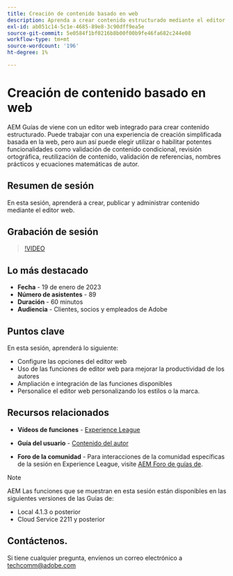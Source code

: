 ```yaml
---
title: Creación de contenido basado en web
description: Aprenda a crear contenido estructurado mediante el editor web.
exl-id: ab051c14-5c1e-4685-89e8-3c90dff9ea5e
source-git-commit: 5e0584f1bf0216b8b00f00b9fe46fa682c244e08
workflow-type: tm+mt
source-wordcount: '196'
ht-degree: 1%

---
```


# Creación de contenido basado en web

AEM Guías de viene con un editor web integrado para crear contenido estructurado. Puede trabajar con una experiencia de creación simplificada basada en la web, pero aun así puede elegir utilizar o habilitar potentes funcionalidades como validación de contenido condicional, revisión ortográfica, reutilización de contenido, validación de referencias, nombres prácticos y ecuaciones matemáticas de autor.

## Resumen de sesión

En esta sesión, aprenderá a crear, publicar y administrar contenido mediante el editor web.

## Grabación de sesión

>[!VIDEO](https://video.tv.adobe.com/v/3414171/dita-authoring-ccms-web-author?quality=12&learn=on)

## Lo más destacado

- **Fecha** - 19 de enero de 2023
- **Número de asistentes** - 89
- **Duración** - 60 minutos
- **Audiencia** - Clientes, socios y empleados de Adobe

## Puntos clave

En esta sesión, aprenderá lo siguiente:
- Configure las opciones del editor web
- Uso de las funciones de editor web para mejorar la productividad de los autores
- Ampliación e integración de las funciones disponibles
- Personalice el editor web personalizando los estilos o la marca.

## Recursos relacionados

- **Vídeos de funciones** -  [Experience League](https://experienceleague.adobe.com/docs/experience-manager-guides-learn/videos/advanced-user-guide/overview.html?lang=en)

- **Guía del usuario** - [Contenido del autor](https://help.adobe.com/en_US/xml-documentation-for-adobe-experience-manager/index.html#t=DXML-master-map/authoring-content.html)

- **Foro de la comunidad** - Para interacciones de la comunidad específicas de la sesión en Experience League, visite  [AEM Foro de guías de](https://experienceleaguecommunities.adobe.com/t5/experience-manager-guides/bd-p/xml-documentation-discussions).

>[!NOTE]
>
> AEM Las funciones que se muestran en esta sesión están disponibles en las siguientes versiones de las Guías de:
> - Local 4.1.3 o posterior
> - Cloud Service 2211 y posterior

## Contáctenos.

Si tiene cualquier pregunta, envíenos un correo electrónico a <techcomm@adobe.com>
